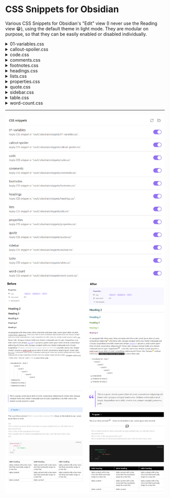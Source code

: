 # CSS Snippets for Obsidian
Various CSS Snippets for Obsidian's "Edit" view (I never use the Reading view 😁), using the default theme in light mode. They are modular on purpose, so that they can be easily enabled or disabled individually.

<details>
<summary>01-variables.css</summary>

Sets the variables that  should be carried over across the various snippets. It is prefixed with `01-` to ensure that it will always load first.

</details>

<details>
<summary>callout-spoiler.css</summary>

Styles a `spoiler` custom [callout](https://help.obsidian.md/Editing+and+formatting/Callouts), and reveals its contents after the box is both expanded and the user hovers over the content area.

![callout-spoiler.gif](assets/callout-spoiler.gif)

Syntax:
```markdown
> [!spoiler]- Spoiler
> The butler did it!
```

</details>

<details>
<summary>code.css</summary>

* Changes to the CodeBlock layout. It uses `filter: invert()` so that it applies the reverse styling on dark mode. 
* Highlights the hovered line.
* Adds numbers to the side. 

![code.png](assets/code.png)

</details>

<details>
<summary>comments.css</summary>

Converts [comments](https://help.obsidian.md/Editing+and+formatting/Basic+formatting+syntax#Comments) to tooltips which show their content on hover. It works for both inline and block comments. 

![comments.gif](assets/comments.gif)

Syntax:
```markdown
You can use inline footnotes ^[This is an inline footnote.] and then continue your text.
```

</details>

<details>
<summary>footnotes.css</summary>

Converts [inline footnotes](https://help.obsidian.md/Editing+and+formatting/Basic+formatting+syntax#Footnotes) to tooltips which show their content on hover.

![footnote.gif](assets/footnote.gif)

Syntax:
```markdown
You can use inline footnotes ^[This is an inline footnote.] and then continue your text.
```

</details>

<details>
<summary>headings.css</summary>

Styles the various headings.

![headings.png](assets/headings.png)

</details>

<details>
<summary>lists.css</summary>

Styles the lists (ordered and unordered).

![lists.png](assets/lists.png)

</details>

<details>
<summary>properties.css</summary>

Styles the properties block.

![properties.png](assets/properties.png)

</details>

<details>
<summary>quote.css</summary>

Styles the quote block.

![quote.png](assets/quote.png)

</details>

<details>
<summary>sidebar.css</summary>

Hides the Attachments folder from the sidebar.

</details>

<details>
<summary>table.css</summary>

Styling changes to the tables from the [Advanced Table](https://github.com/tgrosinger/advanced-tables-obsidian) plugin.

![table.png](assets/table.png)

</details>

<details>
<summary>word-count.css</summary>

A small modification for the [Better Word Count](https://github.com/lukeleppan/better-word-count) plugin, which only shows the counter on hover. 

![word-count.png](assets/word-count.png)

</details>

---

![settings.png](assets/settings.png)
![compare.png](assets/compare.png)